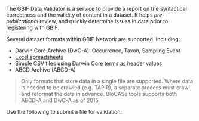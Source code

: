 The GBIF Data Validator is a service to provide a report on the syntactical correctness and the validity of content in a dataset.  It helps *pre-publicational* review, and quickly determine issues in data prior to registering with GBIF.

Several dataset formats within GBIF Network are supported. Including:

 - Darwin Core Archive (DwC-A): Occurrence, Taxon, Sampling Event
 - [Excel spreadsheets](http://www.gbif.org/newsroom/news/new-darwin-core-spreadsheet-templates)
 - Simple CSV files using Darwin Core terms as header values
 - ABCD Archive (ABCD-A)

> Only formats that store data in a single file are supported.
> Where data is needed to be crawled (e.g. TAPIR), a separate
> process must crawl and reformat the data in advance.  BioCASe tools
> supports both ABCD-A and DwC-A as of 2015

Use the following to submit a file for validation:

